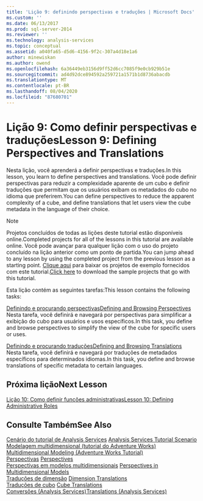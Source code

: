 ```yaml
---
title: 'Lição 9: definindo perspectivas e traduções | Microsoft Docs'
ms.custom: ''
ms.date: 06/13/2017
ms.prod: sql-server-2014
ms.reviewer: ''
ms.technology: analysis-services
ms.topic: conceptual
ms.assetid: a040fa65-d5d6-4156-9f2c-307a4d18e1a6
author: minewiskan
ms.author: owend
ms.openlocfilehash: 6a36449eb3156d9ff52d6cc7085f9e0cb929b51e
ms.sourcegitcommit: ad4d92dce894592a259721a1571b1d8736abacdb
ms.translationtype: MT
ms.contentlocale: pt-BR
ms.lasthandoff: 08/04/2020
ms.locfileid: "87680701"
---
```

# <a name="lesson-9-defining-perspectives-and-translations"></a><span data-ttu-id="9b8fb-102">Lição 9: Como definir perspectivas e traduções</span><span class="sxs-lookup"><span data-stu-id="9b8fb-102">Lesson 9: Defining Perspectives and Translations</span></span>
  <span data-ttu-id="9b8fb-103">Nesta lição, você aprenderá a definir perspectivas e traduções.</span><span class="sxs-lookup"><span data-stu-id="9b8fb-103">In this lesson, you learn to define perspectives and translations.</span></span> <span data-ttu-id="9b8fb-104">Você pode definir perspectivas para reduzir a complexidade aparente de um cubo e definir traduções que permitam que os usuários exibam os metadados do cubo no idioma que preferirem.</span><span class="sxs-lookup"><span data-stu-id="9b8fb-104">You can define perspectives to reduce the apparent complexity of a cube, and define translations that let users view the cube metadata in the language of their choice.</span></span>  
  
> [!NOTE]  
>  <span data-ttu-id="9b8fb-105">Projetos concluídos de todas as lições deste tutorial estão disponíveis online.</span><span class="sxs-lookup"><span data-stu-id="9b8fb-105">Completed projects for all of the lessons in this tutorial are available online.</span></span> <span data-ttu-id="9b8fb-106">Você pode avançar para qualquer lição com o uso do projeto concluído na lição anterior como um ponto de partida.</span><span class="sxs-lookup"><span data-stu-id="9b8fb-106">You can jump ahead to any lesson by using the completed project from the previous lesson as a starting point.</span></span> <span data-ttu-id="9b8fb-107">[Clique aqui](https://go.microsoft.com/fwlink/?LinkID=221866) para baixar os projetos de exemplo fornecidos com este tutorial.</span><span class="sxs-lookup"><span data-stu-id="9b8fb-107">[Click here](https://go.microsoft.com/fwlink/?LinkID=221866) to download the sample projects that go with this tutorial.</span></span>  
  
 <span data-ttu-id="9b8fb-108">Esta lição contém as seguintes tarefas:</span><span class="sxs-lookup"><span data-stu-id="9b8fb-108">This lesson contains the following tasks:</span></span>  
  
 [<span data-ttu-id="9b8fb-109">Definindo e procurando perspectivas</span><span class="sxs-lookup"><span data-stu-id="9b8fb-109">Defining and Browsing Perspectives</span></span>](multidimensional-models-olap-logical-cube-objects/perspectives.md)  
 <span data-ttu-id="9b8fb-110">Nesta tarefa, você definirá e navegará por perspectivas para simplificar a exibição do cubo para usuários e usos específicos.</span><span class="sxs-lookup"><span data-stu-id="9b8fb-110">In this task, you define and browse perspectives to simplify the view of the cube for specific users or uses.</span></span>  
  
 [<span data-ttu-id="9b8fb-111">Definindo e procurando traduções</span><span class="sxs-lookup"><span data-stu-id="9b8fb-111">Defining and Browsing Translations</span></span>](lesson-9-2-defining-and-browsing-translations.md)  
 <span data-ttu-id="9b8fb-112">Nesta tarefa, você definirá e navegará por traduções de metadados específicos para determinados idiomas.</span><span class="sxs-lookup"><span data-stu-id="9b8fb-112">In this task, you define and browse translations of specific metadata to certain languages.</span></span>  
  
## <a name="next-lesson"></a><span data-ttu-id="9b8fb-113">Próxima lição</span><span class="sxs-lookup"><span data-stu-id="9b8fb-113">Next Lesson</span></span>  
 [<span data-ttu-id="9b8fb-114">Lição 10: Como definir funções administrativas</span><span class="sxs-lookup"><span data-stu-id="9b8fb-114">Lesson 10: Defining Administrative Roles</span></span>](lesson-10-defining-administrative-roles.md)  
  
## <a name="see-also"></a><span data-ttu-id="9b8fb-115">Consulte Também</span><span class="sxs-lookup"><span data-stu-id="9b8fb-115">See Also</span></span>  
 <span data-ttu-id="9b8fb-116">[Cenário do tutorial de Analysis Services](analysis-services-tutorial-scenario.md) </span><span class="sxs-lookup"><span data-stu-id="9b8fb-116">[Analysis Services Tutorial Scenario](analysis-services-tutorial-scenario.md) </span></span>  
 <span data-ttu-id="9b8fb-117">[Modelagem multidimensional &#40;tutorial do Adventure Works&#41;](multidimensional-modeling-adventure-works-tutorial.md) </span><span class="sxs-lookup"><span data-stu-id="9b8fb-117">[Multidimensional Modeling &#40;Adventure Works Tutorial&#41;](multidimensional-modeling-adventure-works-tutorial.md) </span></span>  
 <span data-ttu-id="9b8fb-118">[Perspectivas](https://docs.microsoft.com/analysis-services/multidimensional-models-olap-logical-cube-objects/perspectives) </span><span class="sxs-lookup"><span data-stu-id="9b8fb-118">[Perspectives](https://docs.microsoft.com/analysis-services/multidimensional-models-olap-logical-cube-objects/perspectives) </span></span>  
 <span data-ttu-id="9b8fb-119">[Perspectivas em modelos multidimensionais](multidimensional-models/perspectives-in-multidimensional-models.md) </span><span class="sxs-lookup"><span data-stu-id="9b8fb-119">[Perspectives in Multidimensional Models](multidimensional-models/perspectives-in-multidimensional-models.md) </span></span>  
 <span data-ttu-id="9b8fb-120">[Traduções de dimensão](multidimensional-models-olap-logical-dimension-objects/dimension-translations.md) </span><span class="sxs-lookup"><span data-stu-id="9b8fb-120">[Dimension Translations](multidimensional-models-olap-logical-dimension-objects/dimension-translations.md) </span></span>  
 <span data-ttu-id="9b8fb-121">[Traduções de cubo](multidimensional-models-olap-logical-cube-objects/cube-translations.md) </span><span class="sxs-lookup"><span data-stu-id="9b8fb-121">[Cube Translations](multidimensional-models-olap-logical-cube-objects/cube-translations.md) </span></span>  
 [<span data-ttu-id="9b8fb-122">Conversões &#40;Analysis Services&#41;</span><span class="sxs-lookup"><span data-stu-id="9b8fb-122">Translations &#40;Analysis Services&#41;</span></span>](translations-analysis-services.md)  
  
  
